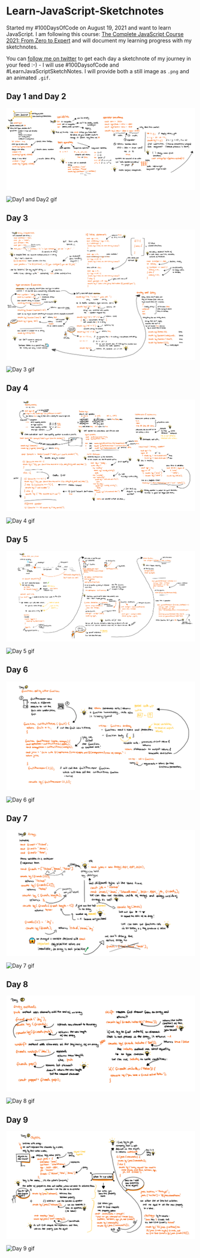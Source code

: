 # Learn-JavaScript-Sketchnotes

Started my #100DaysOfCode on August 19, 2021 and want to learn JavaScript. I am following this course: [The Complete JavaScript Course 2021: From Zero to Expert](https://www.udemy.com/course/the-complete-javascript-course/) and will document my learning progress with my sketchnotes.

You can [follow me on twitter](https://twitter.com/LuiseFreese) to get each day a sketchnote of my journey in your feed :-) - I will use #100DaysofCode and #LearnJavaScriptSketchNotes.
I will provide both a still image as `.png` and an animated `.gif`.

## Day 1 and Day 2

![Day1 and Day2 image](media/Day1-and-Day2.png)

![Day1 and Day2 gif](media/Day01-02.gif)

## Day 3

![Day 3 image](media/Day3.png)

![Day 3 gif](media/Day03.gif)

## Day 4

![Day 4 image](media/Day4.png)

![Day 4 gif](media/Day04.gif)

## Day 5

![Day 5 image](media/Day5.png)

![Day 5 gif](media/Day5.gif)

## Day 6

![Day 6 image](media/Day6.png)

![Day 6 gif](media/Day6.gif)

## Day 7

![Day 7 image](media/Day7.png)

![Day 7 gif](media/Day7.gif)

## Day 8

![Day 8 image](media/Day8.png)

![Day 8 gif](media/Day8.gif)

## Day 9

![Day 9 image](media/Day9.png)

![Day 9 gif](media/Day9.gif)
